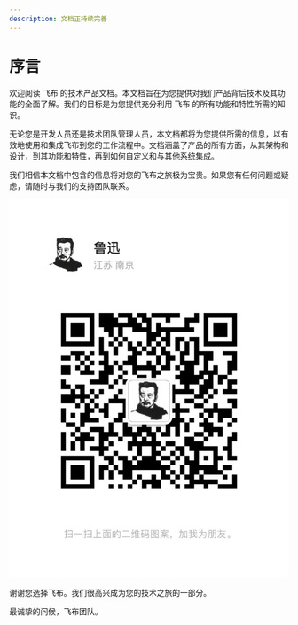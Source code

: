 ```yaml
---
description: 文档正持续完善
---
```


# 序言

欢迎阅读 飞布 的技术产品文档。本文档旨在为您提供对我们产品背后技术及其功能的全面了解。我们的目标是为您提供充分利用 飞布 的所有功能和特性所需的知识。

无论您是开发人员还是技术团队管理人员，本文档都将为您提供所需的信息，以有效地使用和集成飞布到您的工作流程中。文档涵盖了产品的所有方面，从其架构和设计，到其功能和特性，再到如何自定义和与其他系统集成。

我们相信本文档中包含的信息将对您的飞布之旅极为宝贵。如果您有任何问题或疑虑，请随时与我们的支持团队联系。

![](.gitbook/assets/image.png)

谢谢您选择飞布。我们很高兴成为您的技术之旅的一部分。

最诚挚的问候，飞布团队。

